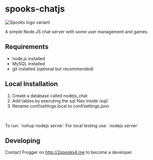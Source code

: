 spooks-chatjs
================

![Spooks logo variant](http://i.imgur.com/gs3iohM.jpg "Spooks logo")

A simple Node.JS chat server with some user management and games.

## Requirements
* node.js installed
* MySQL installed
* git installed (optional but recommended)

## Local Installation
1. Create a database called nodejs_chat
2. Add tables by executing the sql files inside /sql/
3. Rename conf/settings.local to conf/settings.json
<br>
<br>
To run:
`nohup nodejs server`
For local testing use:
`nodejs server`

## Developing
Contact Frogger on http://2spooks4.me to become a developer.
